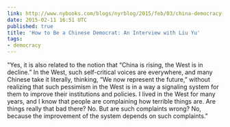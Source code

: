 ```yaml
---
link: http://www.nybooks.com/blogs/nyrblog/2015/feb/03/china-democracy-guru-liu-yu/
date: 2015-02-11 16:51 UTC
published: true
title: 'How to Be a Chinese Democrat: An Interview with Liu Yu'
tags:
- democracy
---
```


"Yes, it is also related to the notion that “China is rising, the West is in decline.” In the West, such self-critical voices are everywhere, and many Chinese take it literally, thinking, “We now represent the future,” without realizing that such pessimism in the West is in a way a signaling system for them to improve their institutions and policies. I lived in the West for many years, and I know that people are complaining how terrible things are. Are things really that bad there? No. But are such complaints wrong? No, because the improvement of the system depends on such complaints."
